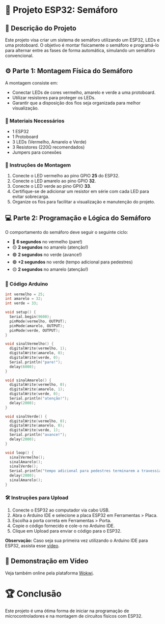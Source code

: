 # 🚦 Projeto ESP32: Semáforo

## 📝 Descrição do Projeto
Este projeto visa criar um sistema de semáforo utilizando um ESP32, LEDs e uma protoboard. O objetivo é montar fisicamente o semáforo e programá-lo para alternar entre as fases de forma automática, simulando um semáforo convencional.

## ⚙️ Parte 1: Montagem Física do Semáforo
A montagem consiste em:
- Conectar LEDs de cores vermelho, amarelo e verde a uma protoboard.
- Utilizar resistores para proteger os LEDs.
- Garantir que a disposição dos fios seja organizada para melhor visualização.

### 🚨 Materiais Necessários
- 1 ESP32
- 1 Protoboard
- 3 LEDs (Vermelho, Amarelo e Verde)
- 3 Resistores (220Ω recomendados)
- Jumpers para conexões

### 🔧 Instruções de Montagem
1. Conecte o LED vermelho ao pino GPIO **25** do ESP32.
2. Conecte o LED amarelo ao pino GPIO **32**.
3. Conecte o LED verde ao pino GPIO **33**.
4. Certifique-se de adicionar um resistor em série com cada LED para evitar sobrecarga.
5. Organize os fios para facilitar a visualização e manutenção do projeto.

## 💻 Parte 2: Programação e Lógica do Semáforo
O comportamento do semáforo deve seguir o seguinte ciclo:
- 🔴 **6 segundos** no vermelho (pare!)
- 🟡 **2 segundos** no amarelo (atenção!)
- 🟢 **2 segundos** no verde (avance!)
- 🟢 **+2 segundos** no verde (tempo adicional para pedestres)
- 🟡 **2 segundos** no amarelo (atenção!)

### 📜 Código Arduino
```cpp
int vermelho = 25;
int amarelo = 32;
int verde = 33;

void setup() {
  Serial.begin(9600);
  pinMode(vermelho, OUTPUT);
  pinMode(amarelo, OUTPUT);
  pinMode(verde, OUTPUT);
}

void sinalVermelho() {
  digitalWrite(vermelho, 1);
  digitalWrite(amarelo, 0);
  digitalWrite(verde, 0);
  Serial.println("pare!");
  delay(6000);
}

void sinalAmarelo() {
  digitalWrite(vermelho, 0);
  digitalWrite(amarelo, 1);
  digitalWrite(verde, 0);
  Serial.println("atenção!");
  delay(2000);
}

void sinalVerde() {
  digitalWrite(vermelho, 0);
  digitalWrite(amarelo, 0);
  digitalWrite(verde, 1);
  Serial.println("avance!");
  delay(2000);
}

void loop() {
  sinalVermelho();
  sinalAmarelo();
  sinalVerde();
  Serial.println("tempo adicional para pedestres terminarem a travessia");
  delay(2000); 
  sinalAmarelo();
}
```

### 🛠️ Instruções para Upload
1. Conecte o ESP32 ao computador via cabo USB.
2. Abra o Arduino IDE e selecione a placa ESP32 em Ferramentas > Placa.
3. Escolha a porta correta em Ferramentas > Porta.
4. Copie o código fornecido e cole-o no Arduino IDE.
5. Clique em Upload para enviar o código para o ESP32.

**Observação:** Caso seja sua primeira vez utilizando o Arduino IDE para ESP32, assista esse [vídeo](https://www.youtube.com/watch?v=N0V2lDB0-7c).

## 🎥 Demonstração em Vídeo

Veja também online pela plataforma [Wokwi](https://wokwi.com/projects/412934469930959873).

# 🏆 Conclusão
Este projeto é uma ótima forma de iniciar na programação de microcontroladores e na montagem de circuitos físicos com ESP32.
